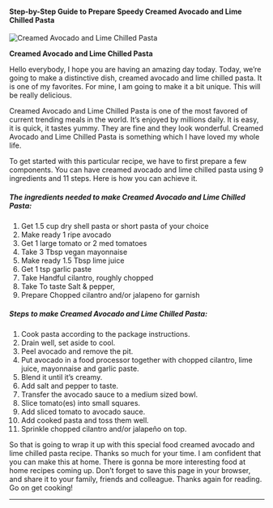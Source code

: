             

#### Step-by-Step Guide to Prepare Speedy Creamed Avocado and Lime Chilled Pasta

![Creamed Avocado and Lime Chilled Pasta](https://img-global.cpcdn.com/recipes/f9eb435c6341ba06/751x532cq70/creamed-avocado-and-lime-chilled-pasta-recipe-main-photo.jpg)

**Creamed Avocado and Lime Chilled Pasta**

Hello everybody, I hope you are having an amazing day today. Today, we’re going to make a distinctive dish, creamed avocado and lime chilled pasta. It is one of my favorites. For mine, I am going to make it a bit unique. This will be really delicious.

Creamed Avocado and Lime Chilled Pasta is one of the most favored of current trending meals in the world. It’s enjoyed by millions daily. It is easy, it is quick, it tastes yummy. They are fine and they look wonderful. Creamed Avocado and Lime Chilled Pasta is something which I have loved my whole life.

To get started with this particular recipe, we have to first prepare a few components. You can have creamed avocado and lime chilled pasta using 9 ingredients and 11 steps. Here is how you can achieve it.

##### The ingredients needed to make Creamed Avocado and Lime Chilled Pasta:

1.  Get 1.5 cup dry shell pasta or short pasta of your choice
2.  Make ready 1 ripe avocado
3.  Get 1 large tomato or 2 med tomatoes
4.  Take 3 Tbsp vegan mayonnaise
5.  Make ready 1.5 Tbsp lime juice
6.  Get 1 tsp garlic paste
7.  Take Handful cilantro, roughly chopped
8.  Take To taste Salt & pepper,
9.  Prepare Chopped cilantro and/or jalapeno for garnish

##### Steps to make Creamed Avocado and Lime Chilled Pasta:

1.  Cook pasta according to the package instructions.
2.  Drain well, set aside to cool.
3.  Peel avocado and remove the pit.
4.  Put avocado in a food processor together with chopped cilantro, lime juice, mayonnaise and garlic paste.
5.  Blend it until it’s creamy.
6.  Add salt and pepper to taste.
7.  Transfer the avocado sauce to a medium sized bowl.
8.  Slice tomato(es) into small squares.
9.  Add sliced tomato to avocado sauce.
10.  Add cooked pasta and toss them well.
11.  Sprinkle chopped cilantro and/or jalapeño on top.

So that is going to wrap it up with this special food creamed avocado and lime chilled pasta recipe. Thanks so much for your time. I am confident that you can make this at home. There is gonna be more interesting food at home recipes coming up. Don’t forget to save this page in your browser, and share it to your family, friends and colleague. Thanks again for reading. Go on get cooking!

* * *